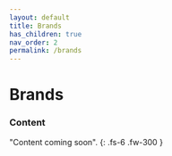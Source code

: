 ```yaml
---
layout: default
title: Brands
has_children: true
nav_order: 2
permalink: /brands
---
```


# Brands

### Content
"Content coming soon".
{: .fs-6 .fw-300 }
